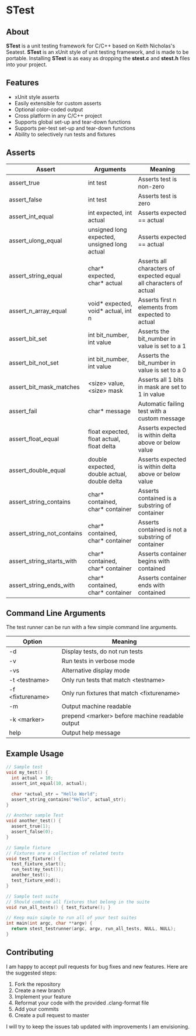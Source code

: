 # STest

## About
**STest** is a unit testing framework for C/C++ based on Keith Nicholas's Seatest. **STest** is an xUnit style of unit testing framework, and is made to be portable. Installing **STest** is as easy as dropping the **stest.c** and **stest.h** files into your project.

## Features
- xUnit style asserts
- Easily extensible for custom asserts
- Optional color-coded output
- Cross platform in any C/C++ project
- Supports global set-up and tear-down functions
- Supports per-test set-up and tear-down functions
- Ability to selectively run tests and fixtures

## Asserts
| Assert | Arguments | Meaning |
|--------|-----------| ----------- |
|assert_true| int test | Asserts test is non-zero|
|assert_false| int test | Asserts test is zero|
|assert_int_equal| int expected, int actual| Asserts expected == actual|
|assert_ulong_equal| unsigned long expected, unsigned long actual| Asserts expected == actual|
|assert_string_equal| char* expected, char* actual| Asserts all characters of expected equal all characters of actual|
|assert_n_array_equal| void* expected, void* actual, int n| Asserts first n elements from expected to actual|
|assert_bit_set| int bit_number, int value| Asserts the bit_number in value is set to a 1|
|assert_bit_not_set| int bit_number, int value| Asserts the bit_number in value is set to a 0
|assert_bit_mask_matches| \<size> value, \<size> mask|Asserts all 1 bits in mask are set to 1 in value|
|assert_fail| char* message | Automatic failing test with a custom message|
|assert_float_equal| float expected, float actual, float delta| Asserts expected is within delta above or below value|
|assert_double_equal|double expected, double actual, double delta| Asserts expected is within delta above or below value|
|assert_string_contains| char* contained, char* container| Asserts contained is a substring of container|
|assert_string_not_contains|char* contained, char* container| Asserts contained is not a substring of container|
|assert_string_starts_with| char* contained, char* container| Asserts container begins with contained|
|assert_string_ends_with| char* contained, char* container| Asserts container ends with contained|

## Command Line Arguments
The test runner can be run with a few simple command line arguments.

| Option           | Meaning                                          |
| -----------------| -------------------------------------------------|
| -d               | Display tests, do not run tests                  |
| -v               | Run tests in verbose mode                        |
| -vs              | Alternative display mode                         |
| -t \<testname>   | Only run tests that match \<testname>            |
| -f \<fixturename>| Only run fixtures that match \<fixturename>      |
| -m               | Output machine readable                          |
| -k \<marker>     | prepend \<marker> before machine readable output |
| help             | Output help message                              |

## Example Usage

```C
// Sample test
void my_test() {
  int actual = 10;
  assert_int_equal(10, actual);

  char *actual_str = "Hello World";
  assert_string_contains("Hello", actual_str);
}

// Another sample Test
void another_test() {
  assert_true(1);
  assert_false(0);
}

// Sample fixture
// Fixtures are a collection of related tests
void test_fixture() {
  test_fixture_start();
  run_test(my_test());
  another_test();
  test_fixture_end();
}

// Sample test suite
// Should combine all fixtures that belong in the suite
void run_all_tests() { test_fixture(); }

// Keep main simple to run all of your test suites
int main(int argc, char **argv) {
  return stest_testrunner(argc, argv, run_all_tests, NULL, NULL);
}
```

## Contributing

I am happy to accept pull requests for bug fixes and new features. Here are the suggested steps:
1. Fork the repository
2. Create a new branch
3. Implement your feature
4. Reformat your code with the provided .clang-format file
5. Add your commits
6. Create a pull request to master

I will try to keep the issues tab updated with improvements I am envisioning. 